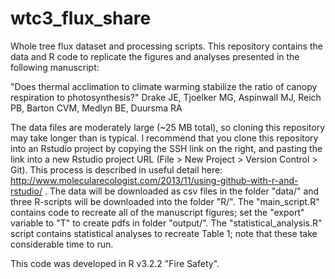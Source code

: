 # wtc3_flux_share
Whole tree flux dataset and processing scripts. This repository contains the data and R code to replicate the figures and analyses presented in the following manuscript:

"Does thermal acclimation to climate warming stabilize the ratio of canopy respiration to photosynthesis?"
Drake JE, Tjoelker MG, Aspinwall MJ, Reich PB, Barton CVM, Medlyn BE, Duursma RA 

The data files are moderately large (~25 MB total), so cloning this repository may take longer than is typical. I recommend that you clone this repository into an Rstudio project by copying the SSH link on the right, and pasting the link into a new Rstudio project URL (File > New Project > Version Control > Git). This process is described in useful detail here:  http://www.molecularecologist.com/2013/11/using-github-with-r-and-rstudio/ . The data will be downloaded as csv files in the folder "data/" and three R-scripts will be downloaded into the folder "R/". The "main_script.R" contains code to recreate all of the manuscript figures; set the "export" variable to "T" to create pdfs in folder "output/". The "statistical_analysis.R" script contains statistical analyses to recreate Table 1; note that these take considerable time to run.

This code was developed in R v3.2.2 "Fire Safety".
